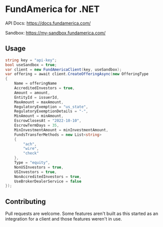 # FundAmerica for .NET

API Docs: https://docs.fundamerica.com/

Sandbox: https://my-sandbox.fundamerica.com/

## Usage

```csharp
string key = "api-key";
bool useSandbox = true;
var client = new FundAmericaClient(key, useSandbox);
var offering = await client.CreateOfferingAsync(new OfferingType
{
    Name = offeringName
    AccreditedInvestors = true,
    Amount = amount,
    EntityId = issuerId,
    MaxAmount = maxAmount,
    RegulatoryExemption = "us_state",
    RegulatoryExemptionDetails = "-",
    MinAmount = minAmount,
    EscrowClosesAt = "2022-10-10",
    EscrowTermDays = 35,
    MinInvestmentAmount = minInvestmentAmount,
    FundsTransferMethods = new List<string>
    {
        "ach",
        "wire",
        "check"
    },
    Type = "equity",
    NonUSInvestors = true,
    USInvestors = true,
    NonAccreditedInvestors = true,
    UseBrokerDealerService = false
});
```

## Contributing

Pull requests are welcome. Some features aren't built as this started as an integration for a client and those features weren't in use.
